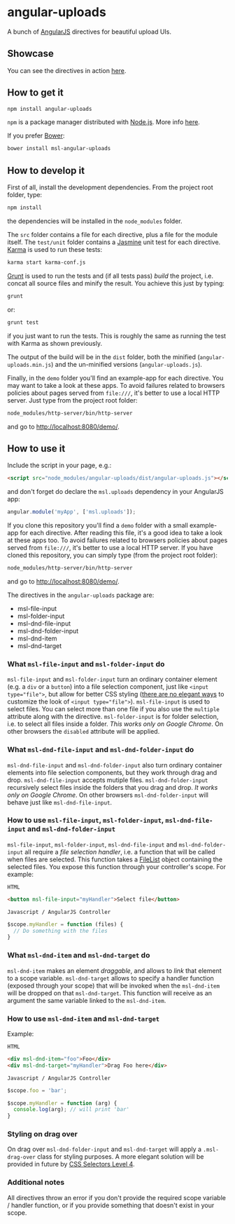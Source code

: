 # angular-uploads

A bunch of [AngularJS](https://angularjs.org/) directives for beautiful upload UIs.

## Showcase

You can see the directives in action [here](https://marcoliceti.github.io/angular-uploads/).

## How to get it

``` bash
npm install angular-uploads
```

`npm` is a package manager distributed with [Node.js](https://nodejs.org/). More info [here](https://docs.npmjs.com/).

If you prefer [Bower](http://bower.io/):

``` bash
bower install msl-angular-uploads
```

## How to develop it

First of all, install the development dependencies. From the project root folder, type:

``` bash
npm install
```

the dependencies will be installed in the `node_modules` folder.

The `src` folder contains a file for each directive, plus a file for the module itself. The `test/unit` folder contains a [Jasmine](http://jasmine.github.io/) unit test for each directive. [Karma](http://karma-runner.github.io/) is used to run these tests:

``` bash
karma start karma-conf.js
```

[Grunt](http://gruntjs.com/) is used to run the tests and (if all tests pass) _build_ the project, i.e. concat all source files and minify the result. You achieve this just by typing:

``` bash
grunt
```

or:

``` bash
grunt test
```

if you just want to run the tests. This is roughly the same as running the test with Karma as shown previously.

The output of the build will be in the `dist` folder, both the minified (`angular-uploads.min.js`) and the un-minified versions (`angular-uploads.js`).

Finally, in the `demo` folder you'll find an example-app for each directive. You may want to take a look at these apps. To avoid failures related to browsers policies about pages served from `file:///`, it's better to use a local HTTP server. Just type from the project root folder:

``` bash
node_modules/http-server/bin/http-server
```
and go to [http://localhost:8080/demo/](http://localhost:8080/demo/).

## How to use it

Include the script in your page, e.g.:

``` html
<script src="node_modules/angular-uploads/dist/angular-uploads.js"></script>
```

and don't forget do declare the `msl.uploads` dependency in your AngularJS app:

``` javascript
angular.module('myApp', ['msl.uploads']);
```

If you clone this repository you'll find a `demo` folder with a small example-app for each directive.
After reading this file, it's a good idea to take a look at these apps too. To avoid failures related
to browsers policies about pages served from `file:///`, it's better to use a local HTTP server. If
you have cloned this repository, you can simply type (from the project root folder):

``` bash
node_modules/http-server/bin/http-server
```
and go to [http://localhost:8080/demo/](http://localhost:8080/demo/).

The directives in the `angular-uploads` package are:

* msl-file-input
* msl-folder-input
* msl-dnd-file-input
* msl-dnd-folder-input
* msl-dnd-item
* msl-dnd-target

### What `msl-file-input` and `msl-folder-input` do

`msl-file-input` and `msl-folder-input` turn an ordinary container element (e.g. a `div` or a `button`) into a file selection component, just like `<input type="file">`, but allow for better CSS styling ([there are no
elegant ways](http://developer.telerik.com/featured/comprehensive-guide-styling-file-inputs/) to customize the look of `<input type="file">`). `msl-file-input` is used to select files. You can select more
than one file if you also use the `multiple` attribute along with the directive. `msl-folder-input` is for folder
selection, i.e. to select all files inside a folder. _This works only on Google Chrome_. On other browsers the
`disabled` attribute will be applied.

### What `msl-dnd-file-input` and `msl-dnd-folder-input` do

`msl-dnd-file-input` and `msl-dnd-folder-input` also turn ordinary container elements into file selection components, but they work through drag and drop. `msl-dnd-file-input` accepts mutiple files.
`msl-dnd-folder-input` recursively select files inside the folders that you drag and drop. _It works only
on Google Chrome_. On other browsers `msl-dnd-folder-input` will behave just like `msl-dnd-file-input`.

### How to use `msl-file-input`, `msl-folder-input`, `msl-dnd-file-input` and `msl-dnd-folder-input`

`msl-file-input`, `msl-folder-input`, `msl-dnd-file-input` and `msl-dnd-folder-input` all require a _file
selection handler_, i.e. a function that will be called when files are selected. This function takes a
[FileList](https://developer.mozilla.org/en-US/docs/Web/API/FileList) object containing the selected files. You
expose this function through your controller's scope. For example:

`HTML`

``` html
<button msl-file-input="myHandler">Select file</button>
```

`Javascript / AngularJS Controller`

``` javascript
$scope.myHandler = function (files) {
  // Do something with the files
}
```

### What `msl-dnd-item` and `msl-dnd-target` do

`msl-dnd-item` makes an element _draggable_, and allows to _link_ that element to a scope variable.
`msl-dnd-target` allows to specify a handler function (exposed through your scope) that will be invoked
when the `msl-dnd-item` will be dropped on that `msl-dnd-target`. This function will receive as an
argument the same variable linked to the `msl-dnd-item`.

### How to use `msl-dnd-item` and `msl-dnd-target`

Example:

`HTML`

``` html
<div msl-dnd-item="foo">Foo</div>
<div msl-dnd-target="myHandler">Drag Foo here</div>
```

`Javascript / AngularJS Controller`

``` javascript
$scope.foo = 'bar';

$scope.myHandler = function (arg) {
  console.log(arg); // will print 'bar'
}
```

### Styling on drag over

On drag over `msl-dnd-folder-input` and `msl-dnd-target` will apply a `.msl-drag-over` class for styling purposes. A more elegant solution will be provided in future by [CSS Selectors Level 4](https://www.w3.org/TR/selectors4/#drag-pseudos).

### Additional notes

All directives throw an error if you don't provide the required scope variable / handler function, or if
you provide something that doesn't exist in your scope.
